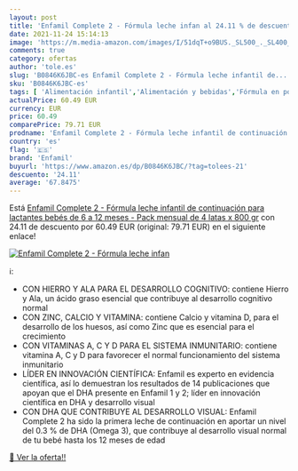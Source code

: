 ```yaml
---
layout: post
title: 'Enfamil Complete 2 - Fórmula leche infan al 24.11 % de descuento'
date: 2021-11-24 15:14:13
image: 'https://m.media-amazon.com/images/I/51dqT+o9BUS._SL500_._SL400_.jpg'
comments: true
category: ofertas
author: 'tole.es'
slug: 'B0846K6JBC-es Enfamil Complete 2 - Fórmula leche infantil de...'
sku: 'B0846K6JBC-es'
tags: [ 'Alimentación infantil','Alimentación y bebidas','Fórmula en polvo para bebés','Fórmula para bebés y niños pequeños','bebés','enfamil', ]
actualPrice: 60.49 EUR
currency: EUR
price: 60.49
comparePrice: 79.71 EUR
prodname: 'Enfamil Complete 2 - Fórmula leche infantil de continuación para lactantes bebés de 6 a 12 meses - Pack mensual de 4 latas x 800 gr'
country: 'es'
flag: '🇪🇸'
brand: 'Enfamil'
buyurl: 'https://www.amazon.es/dp/B0846K6JBC/?tag=tolees-21'
descuento: '24.11'
average: '67.8475'
---
```


Está [Enfamil Complete 2 - Fórmula leche infantil de continuación para lactantes bebés de 6 a 12 meses - Pack mensual de 4 latas x 800 gr](https://www.amazon.es/dp/B0846K6JBC/?tag=tolees-21) con 24.11 de descuento por 60.49 EUR (original: 79.71 EUR) en el siguiente enlace!

[![Enfamil Complete 2 - Fórmula leche infan](https://m.media-amazon.com/images/I/51dqT+o9BUS._SL500_._SL400_.jpg)](https://www.amazon.es/dp/B0846K6JBC/?tag=tolees-21)

ℹ️:

- CON HIERRO Y ALA PARA EL DESARROLLO COGNITIVO: contiene Hierro y Ala, un ácido graso esencial que contribuye al desarrollo cognitivo normal
- CON ZINC, CALCIO Y VITAMINA: contiene Calcio y vitamina D, para el desarrollo de los huesos, así como Zinc que es esencial para el crecimiento
- CON VITAMINAS A, C Y D PARA EL SISTEMA INMUNITARIO: contiene vitamina A, C y D para favorecer el normal funcionamiento del sistema inmunitario
- LÍDER EN INNOVACIÓN CIENTÍFICA: Enfamil es experto en evidencia científica, así lo demuestran los resultados de 14 publicaciones que apoyan que el DHA presente en Enfamil 1 y 2; líder en innovación científica en DHA y desarrollo visual
- CON DHA QUE CONTRIBUYE AL DESARROLLO VISUAL: Enfamil Complete 2 ha sido la primera leche de continuación en aportar un nivel del 0.3 % de DHA (Omega 3), que contribuye al desarrollo visual normal de tu bebé hasta los 12 meses de edad

[🛒 Ver la oferta!!](https://www.amazon.es/dp/B0846K6JBC/?tag=tolees-21)
